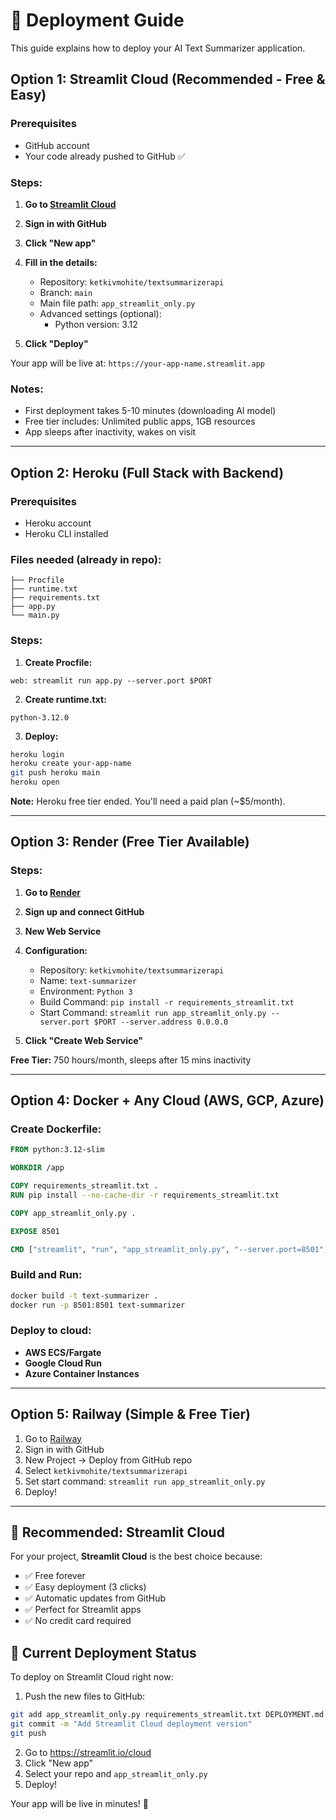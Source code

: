 # 🚀 Deployment Guide

This guide explains how to deploy your AI Text Summarizer application.

## Option 1: Streamlit Cloud (Recommended - Free & Easy)

### Prerequisites
- GitHub account
- Your code already pushed to GitHub ✅

### Steps:

1. **Go to [Streamlit Cloud](https://streamlit.io/cloud)**

2. **Sign in with GitHub**

3. **Click "New app"**

4. **Fill in the details:**
   - Repository: `ketkivmohite/textsummarizerapi`
   - Branch: `main`
   - Main file path: `app_streamlit_only.py`
   - Advanced settings (optional):
     - Python version: 3.12

5. **Click "Deploy"**

Your app will be live at: `https://your-app-name.streamlit.app`

### Notes:
- First deployment takes 5-10 minutes (downloading AI model)
- Free tier includes: Unlimited public apps, 1GB resources
- App sleeps after inactivity, wakes on visit

---

## Option 2: Heroku (Full Stack with Backend)

### Prerequisites
- Heroku account
- Heroku CLI installed

### Files needed (already in repo):
```
├── Procfile
├── runtime.txt
├── requirements.txt
├── app.py
└── main.py
```

### Steps:

1. **Create Procfile:**
```
web: streamlit run app.py --server.port $PORT
```

2. **Create runtime.txt:**
```
python-3.12.0
```

3. **Deploy:**
```bash
heroku login
heroku create your-app-name
git push heroku main
heroku open
```

**Note:** Heroku free tier ended. You'll need a paid plan (~$5/month).

---

## Option 3: Render (Free Tier Available)

### Steps:

1. **Go to [Render](https://render.com)**

2. **Sign up and connect GitHub**

3. **New Web Service**

4. **Configuration:**
   - Repository: `ketkivmohite/textsummarizerapi`
   - Name: `text-summarizer`
   - Environment: `Python 3`
   - Build Command: `pip install -r requirements_streamlit.txt`
   - Start Command: `streamlit run app_streamlit_only.py --server.port $PORT --server.address 0.0.0.0`

5. **Click "Create Web Service"**

**Free Tier:** 750 hours/month, sleeps after 15 mins inactivity

---

## Option 4: Docker + Any Cloud (AWS, GCP, Azure)

### Create Dockerfile:

```dockerfile
FROM python:3.12-slim

WORKDIR /app

COPY requirements_streamlit.txt .
RUN pip install --no-cache-dir -r requirements_streamlit.txt

COPY app_streamlit_only.py .

EXPOSE 8501

CMD ["streamlit", "run", "app_streamlit_only.py", "--server.port=8501", "--server.address=0.0.0.0"]
```

### Build and Run:
```bash
docker build -t text-summarizer .
docker run -p 8501:8501 text-summarizer
```

### Deploy to cloud:
- **AWS ECS/Fargate**
- **Google Cloud Run**
- **Azure Container Instances**

---

## Option 5: Railway (Simple & Free Tier)

1. Go to [Railway](https://railway.app)
2. Sign in with GitHub
3. New Project → Deploy from GitHub repo
4. Select `ketkivmohite/textsummarizerapi`
5. Set start command: `streamlit run app_streamlit_only.py`
6. Deploy!

---

## 🎯 Recommended: Streamlit Cloud

For your project, **Streamlit Cloud** is the best choice because:
- ✅ Free forever
- ✅ Easy deployment (3 clicks)
- ✅ Automatic updates from GitHub
- ✅ Perfect for Streamlit apps
- ✅ No credit card required

## 📝 Current Deployment Status

To deploy on Streamlit Cloud right now:

1. Push the new files to GitHub:
```bash
git add app_streamlit_only.py requirements_streamlit.txt DEPLOYMENT.md
git commit -m "Add Streamlit Cloud deployment version"
git push
```

2. Go to https://streamlit.io/cloud
3. Click "New app"
4. Select your repo and `app_streamlit_only.py`
5. Deploy!

Your app will be live in minutes! 🚀

